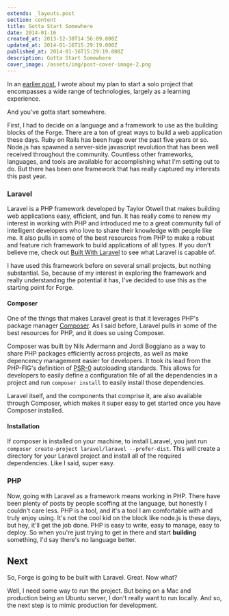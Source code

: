 ```yaml
---
extends: _layouts.post
section: content
title: Gotta Start Somewhere
date: 2014-01-16
created_at: 2013-12-30T14:56:09.000Z
updated_at: 2014-01-16T15:29:19.000Z
published_at: 2014-01-16T15:29:19.000Z
description: Gotta Start Somewhere
cover_image: /assets/img/post-cover-image-2.png
---
```


In an [earlier post](https://jpbetley.com/in-the-beginning), I wrote about my plan to start a solo project that encompasses a wide range of technologies, largely as a learning experience. 

And you've gotta start somewhere. 

First, I had to decide on a language and a framework to use as the building blocks of the Forge. There are a ton of great ways to build a web application these days. Ruby on Rails has been huge over the past five years or so. Node.js has spawned a server-side javascript revolution that has been well received throughout the community. Countless other frameworks, languages, and tools are available for accomplishing what I'm setting out to do. But there has been one framework that has really captured my interests this past year.

### Laravel
Laravel is a PHP framework developed by Taylor Otwell that makes building web applications easy, efficient, and fun. It has really come to renew my interest in working with PHP and introduced me to a great community full of intelligent developers who love to share their knowledge with people like me. It also pulls in some of the best resources from PHP to make a robust and feature rich framework to build applications of all types. If you don't believe me, check out [Built With Laravel](https://builtwithlaravel.com/) to see what Laravel is capable of.

I have used this framework before on several small projects, but nothing substantial. So, because of my interest in exploring the framework and really understanding the potential it has, I've decided to use this as the starting point for Forge.

#### Composer
One of the things that makes Laravel great is that it leverages PHP's package manager [Composer](https://getcomposer.org/). As I said before, Laravel pulls in some of the best resources for PHP, and it does so using Composer. 

Composer was built by Nils Adermann and Jordi Boggiano as a way to share PHP packages efficiently across projects, as well as make depencency management easier for developers. It took its lead from the PHP-FIG's definition of [PSR-0](https://github.com/php-fig/fig-standards/blob/master/accepted/PSR-0.md) autoloading standards. This allows for developers to easily define a configuration file of all the dependencies in a project and run `composer install` to easily install those dependencies.

Laravel itself, and the components that comprise it, are also available through Composer, which makes it super easy to get started once you have Composer installed.

#### Installation
If composer is installed on your machine, to install Laravel, you just run `composer create-project laravel/laravel --prefer-dist`. This will create a directory for your Laravel project and install all of the required dependencies. Like I said, super easy.

### PHP
Now, going with Laravel as a framework means working in PHP. There have been plenty of posts by people scoffing at the language, but honestly I couldn't care less. PHP is a tool, and it's a tool I am comfortable with and truly enjoy using. It's not the cool kid on the block like node.js is these days, but hey, it'll get the job done. PHP is easy to write, easy to manage, easy to deploy. So when you're just trying to get in there and start **building** something, I'd say there's no language better.


## Next
So, Forge is going to be built with Laravel. Great. Now what?

Well, I need some way to run the project. But being on a Mac and production being an Ubuntu server, I don't really want to run locally. And so, the next step is to mimic production for development.
